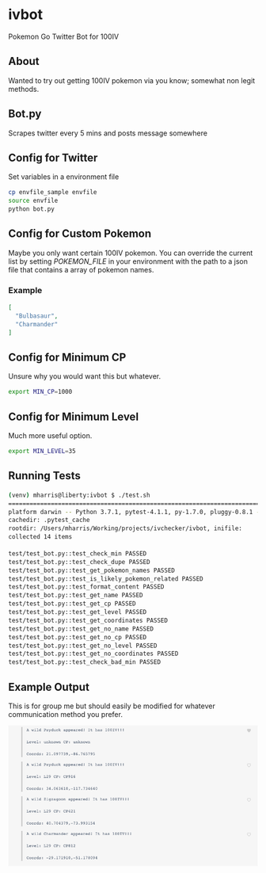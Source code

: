 # ivbot
Pokemon Go Twitter Bot for 100IV

## About
Wanted to try out getting 100IV pokemon via you know; somewhat non legit methods.

## Bot.py
Scrapes twitter every 5 mins and posts message somewhere

## Config for Twitter
Set variables in a environment file
```bash
cp envfile_sample envfile
source envfile
python bot.py
```

## Config for Custom Pokemon
Maybe you only want certain 100IV pokemon. You can override the current list by
setting *POKEMON_FILE* in your environment with the path to a json file that 
contains a array of pokemon names.

### Example
```json
[
  "Bulbasaur",
  "Charmander"
]
```

## Config for Minimum CP
Unsure why you would want this but whatever.
```bash
export MIN_CP=1000
```

## Config for Minimum Level
Much more useful option.
```bash
export MIN_LEVEL=35
```

## Running Tests
```bash
(venv) mharris@liberty:ivbot $ ./test.sh 
================================================================================ test session starts =================================================================================
platform darwin -- Python 3.7.1, pytest-4.1.1, py-1.7.0, pluggy-0.8.1 -- /Users/mharris/Working/projects/ivchecker/venv/bin/python
cachedir: .pytest_cache
rootdir: /Users/mharris/Working/projects/ivchecker/ivbot, inifile:
collected 14 items                                                                                                                                                                   

test/test_bot.py::test_check_min PASSED                                                                                                                                        [  7%]
test/test_bot.py::test_check_dupe PASSED                                                                                                                                       [ 14%]
test/test_bot.py::test_get_pokemon_names PASSED                                                                                                                                [ 21%]
test/test_bot.py::test_is_likely_pokemon_related PASSED                                                                                                                        [ 28%]
test/test_bot.py::test_format_content PASSED                                                                                                                                   [ 35%]
test/test_bot.py::test_get_name PASSED                                                                                                                                         [ 42%]
test/test_bot.py::test_get_cp PASSED                                                                                                                                           [ 50%]
test/test_bot.py::test_get_level PASSED                                                                                                                                        [ 57%]
test/test_bot.py::test_get_coordinates PASSED                                                                                                                                  [ 64%]
test/test_bot.py::test_get_no_name PASSED                                                                                                                                      [ 71%]
test/test_bot.py::test_get_no_cp PASSED                                                                                                                                        [ 78%]
test/test_bot.py::test_get_no_level PASSED                                                                                                                                     [ 85%]
test/test_bot.py::test_get_no_coordinates PASSED                                                                                                                               [ 92%]
test/test_bot.py::test_check_bad_min PASSED 
```

## Example Output
This is for group me but should easily be modified for whatever communication
method you prefer.

![example output](img/sample.png)
